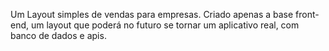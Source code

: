 Um Layout simples de vendas para empresas.
Criado apenas a base front-end, um layout que poderá no futuro se tornar
um aplicativo real, com banco de dados e apis.
